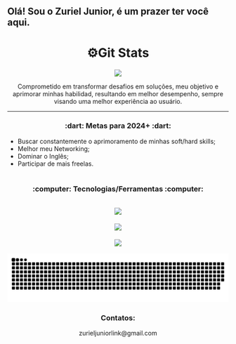 ## Olá! Sou o Zuriel Junior, é um prazer ter você aqui.

<h1 align="center">⚙Git Stats</h1>

<div align="center">
  <img height=180 align="center" src="https://github-readme-stats.vercel.app/api?username=Zuriel-Junior-U&theme=tokyonight&rank_icon=github&card_width=300&show_icons=true&bg_color=90,000000,040449" />
</div>


<p align="center">Comprometido em transformar desafios em soluções, meu objetivo e aprimorar minhas habilidad, resultando em melhor desempenho, sempre visando uma melhor experiência ao usuário.</p>

---

<h3 align="center">:dart: Metas para 2024+ :dart:</h3>

- Buscar constantemente o aprimoramento de minhas soft/hard skills;
- Melhor meu Networking;
- Dominar o Inglês;
- Participar de mais freelas.

#

<h3 align="center">:computer: Tecnologias/Ferramentas :computer:</h3>
<p align="center"><br>
  <a href="[https://github.com/luishperna](https://github.com/Zuriel-Junior-U)">
    <img src="https://skillicons.dev/icons?i=py,django,html,css" /><br><br>
    <img src="https://skillicons.dev/icons?i=selenium,linux,postman,vscode" /><br><br>
    <img src="https://skillicons.dev/icons?i=github,git" />
  </a>
</p>

<picture>
  <source media="(prefers-color-scheme: dark)" srcset="https://raw.githubusercontent.com/Zuriel-Junior-U/Zuriel-Junior-U/output/github-contribution-grid-snake-dark.svg">
  <source media="(prefers-color-scheme: light)" srcset="https://raw.githubusercontent.com/Zuriel-Junior-U/Zuriel-Junior-U/output/github-contribution-grid-snake.svg">
  <img alt="github contribution grid snake animation" src="https://raw.githubusercontent.com/Zuriel-Junior-U/Zuriel-Junior-U/output/github-contribution-grid-snake.svg">
</picture>

<h3 align="center">Contatos:</h3>

<p align="center">zurieljuniorlink@gmail.com</p>
          
